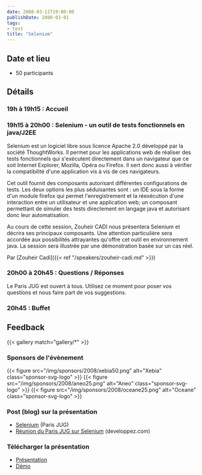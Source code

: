```yaml
---
date: 2008-03-11T19:00:00
publishDate: 2008-03-01
tags:
- test
title: "Selenium"
---
```


## Date et lieu

* 50 participants

## Détails

### 19h à 19h15 : Accueil

### 19h15 à 20h00 : Selenium - un outil de tests fonctionnels en java/J2EE

Selenium est un logiciel libre sous licence Apache 2.0 développé par la société ThoughtWorks. Il permet pour les applications web de réaliser des tests fonctionnels qui s'exécutent directement dans un navigateur que ce soit Internet Explorer, Mozilla, Opéra ou Firefox. Il sert donc aussi à vérifier la compatibilité d'une application vis à vis de ces navigateurs.

Cet outil fournit des composants autorisant différentes configurations de tests. Les deux options les plus séduisantes sont : un IDE sous la forme d'un module firefox qui permet l'enregistrement et la réexécution d'une interaction entre un utilisateur et une application web; un composant permettant de simuler des tests directement en langage java et autorisant donc leur automatisation.

Au cours de cette session, Zouheir CADI nous présentera Selenium et décrira ses principaux composants. Une attention particulière sera accordée aux possibilités attrayantes qu'offre cet outil en environnement java. La session sera illustrée par une démonstration basée sur un cas réel.

Par [Zouheir Cadi]({{< ref "/speakers/zouheir-cadi.md" >}})

### 20h00 à 20h45 : Questions / Réponses

Le Paris JUG est ouvert à tous. Utilisez ce moment pour poser vos questions et nous faire part de vos suggestions.

### 20h45 : Buffet

## Feedback

{{< gallery match="gallery/*" >}}

### Sponsors de l'évènement

{{< figure src="/img/sponsors/2008/xebia50.png" alt="Xebia" class="sponsor-svg-logo" >}}
{{< figure src="/img/sponsors/2008/aneo25.png" alt="Aneo" class="sponsor-svg-logo" >}}
{{< figure src="/img/sponsors/2008/oceane25.png" alt="Oceane" class="sponsor-svg-logo" >}}

### Post (blog) sur la présentation

* [Selenium](https://www.parisjug.org/xwiki/wiki/oldversion/view/Blog/Selenium) (Paris JUG)
* [Réunion du Paris JUG sur Selenium](http://blog.developpez.com/java?title=reunion_du_paris_jug_sur_selenium) (developpez.com)

### Télécharger la présentation

* [Présentation](Selenium-ZouheirCADI.pdf)
* [Démo](pom.xml)
